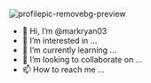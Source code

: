 
![profilepic-removebg-preview](https://user-images.githubusercontent.com/87891679/183012387-a6e4d71a-6940-4233-84b5-8a2d8bc2bd09.png)


- 👋 Hi, I’m @markryan03
- 👀 I’m interested in ...
- 🌱 I’m currently learning ...
- 💞️ I’m looking to collaborate on ...
- 📫 How to reach me ...

<!---
markryan03/markryan03 is a ✨ special ✨ repository because its `README.md` (this file) appears on your GitHub profile.
You can click the Preview link to take a look at your changes.
--->

